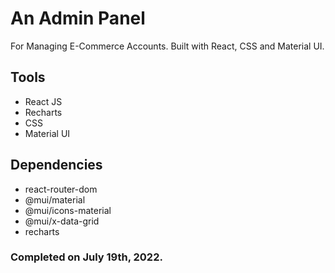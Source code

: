 # An Admin Panel
For Managing E-Commerce Accounts. Built with React, CSS and Material UI.

## Tools
- React JS
- Recharts
- CSS
- Material UI 

## Dependencies
- react-router-dom
- @mui/material
- @mui/icons-material
- @mui/x-data-grid
- recharts 

### Completed on July 19th, 2022.